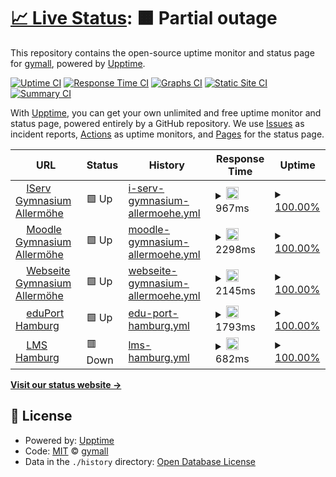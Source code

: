 # [📈 Live Status](https://monitor.it.gymall.de): <!--live status--> **🟧 Partial outage**

This repository contains the open-source uptime monitor and status page for [gymall](https://monitor.it.gymall.de), powered by [Upptime](https://github.com/upptime/upptime).

[![Uptime CI](https://github.com/gymall/upptime/workflows/Uptime%20CI/badge.svg)](https://github.com/upptime/upptime/actions?query=workflow%3A%22Uptime+CI%22)
[![Response Time CI](https://github.com/gymall/upptime/workflows/Response%20Time%20CI/badge.svg)](https://github.com/upptime/upptime/actions?query=workflow%3A%22Response+Time+CI%22)
[![Graphs CI](https://github.com/gymall/upptime/workflows/Graphs%20CI/badge.svg)](https://github.com/upptime/upptime/actions?query=workflow%3A%22Graphs+CI%22)
[![Static Site CI](https://github.com/gymall/upptime/workflows/Static%20Site%20CI/badge.svg)](https://github.com/upptime/upptime/actions?query=workflow%3A%22Static+Site+CI%22)
[![Summary CI](https://github.com/gymall/upptime/workflows/Summary%20CI/badge.svg)](https://github.com/upptime/upptime/actions?query=workflow%3A%22Summary+CI%22)

With [Upptime](https://upptime.js.org), you can get your own unlimited and free uptime monitor and status page, powered entirely by a GitHub repository. We use [Issues](https://github.com/gymall/upptime/issues) as incident reports, [Actions](https://github.com/gymall/upptime/actions) as uptime monitors, and [Pages](https://monitor.it.gymall.de) for the status page.

<!--start: status pages-->
<!-- This summary is generated by Upptime (https://github.com/upptime/upptime) -->
<!-- Do not edit this manually, your changes will be overwritten -->
<!-- prettier-ignore -->
| URL | Status | History | Response Time | Uptime |
| --- | ------ | ------- | ------------- | ------ |
| <img alt="" src="https://favicons.githubusercontent.com/gymall.de" height="13"> [IServ Gymnasium Allermöhe](https://gymall.de/iserv/) | 🟩 Up | [i-serv-gymnasium-allermoehe.yml](https://github.com/gymall/upptime/commits/HEAD/history/i-serv-gymnasium-allermoehe.yml) | <details><summary><img alt="Response time graph" src="./graphs/i-serv-gymnasium-allermoehe/response-time-week.png" height="20"> 967ms</summary><br><a href="https://gymall.github.io/upptime/history/i-serv-gymnasium-allermoehe"><img alt="Response time 967" src="https://img.shields.io/endpoint?url=https%3A%2F%2Fraw.githubusercontent.com%2Fgymall%2Fupptime%2FHEAD%2Fapi%2Fi-serv-gymnasium-allermoehe%2Fresponse-time.json"></a><br><a href="https://gymall.github.io/upptime/history/i-serv-gymnasium-allermoehe"><img alt="24-hour response time 967" src="https://img.shields.io/endpoint?url=https%3A%2F%2Fraw.githubusercontent.com%2Fgymall%2Fupptime%2FHEAD%2Fapi%2Fi-serv-gymnasium-allermoehe%2Fresponse-time-day.json"></a><br><a href="https://gymall.github.io/upptime/history/i-serv-gymnasium-allermoehe"><img alt="7-day response time 967" src="https://img.shields.io/endpoint?url=https%3A%2F%2Fraw.githubusercontent.com%2Fgymall%2Fupptime%2FHEAD%2Fapi%2Fi-serv-gymnasium-allermoehe%2Fresponse-time-week.json"></a><br><a href="https://gymall.github.io/upptime/history/i-serv-gymnasium-allermoehe"><img alt="30-day response time 967" src="https://img.shields.io/endpoint?url=https%3A%2F%2Fraw.githubusercontent.com%2Fgymall%2Fupptime%2FHEAD%2Fapi%2Fi-serv-gymnasium-allermoehe%2Fresponse-time-month.json"></a><br><a href="https://gymall.github.io/upptime/history/i-serv-gymnasium-allermoehe"><img alt="1-year response time 967" src="https://img.shields.io/endpoint?url=https%3A%2F%2Fraw.githubusercontent.com%2Fgymall%2Fupptime%2FHEAD%2Fapi%2Fi-serv-gymnasium-allermoehe%2Fresponse-time-year.json"></a></details> | <details><summary><a href="https://gymall.github.io/upptime/history/i-serv-gymnasium-allermoehe">100.00%</a></summary><a href="https://gymall.github.io/upptime/history/i-serv-gymnasium-allermoehe"><img alt="All-time uptime 100.00%" src="https://img.shields.io/endpoint?url=https%3A%2F%2Fraw.githubusercontent.com%2Fgymall%2Fupptime%2FHEAD%2Fapi%2Fi-serv-gymnasium-allermoehe%2Fuptime.json"></a><br><a href="https://gymall.github.io/upptime/history/i-serv-gymnasium-allermoehe"><img alt="24-hour uptime 100.00%" src="https://img.shields.io/endpoint?url=https%3A%2F%2Fraw.githubusercontent.com%2Fgymall%2Fupptime%2FHEAD%2Fapi%2Fi-serv-gymnasium-allermoehe%2Fuptime-day.json"></a><br><a href="https://gymall.github.io/upptime/history/i-serv-gymnasium-allermoehe"><img alt="7-day uptime 100.00%" src="https://img.shields.io/endpoint?url=https%3A%2F%2Fraw.githubusercontent.com%2Fgymall%2Fupptime%2FHEAD%2Fapi%2Fi-serv-gymnasium-allermoehe%2Fuptime-week.json"></a><br><a href="https://gymall.github.io/upptime/history/i-serv-gymnasium-allermoehe"><img alt="30-day uptime 100.00%" src="https://img.shields.io/endpoint?url=https%3A%2F%2Fraw.githubusercontent.com%2Fgymall%2Fupptime%2FHEAD%2Fapi%2Fi-serv-gymnasium-allermoehe%2Fuptime-month.json"></a><br><a href="https://gymall.github.io/upptime/history/i-serv-gymnasium-allermoehe"><img alt="1-year uptime 100.00%" src="https://img.shields.io/endpoint?url=https%3A%2F%2Fraw.githubusercontent.com%2Fgymall%2Fupptime%2FHEAD%2Fapi%2Fi-serv-gymnasium-allermoehe%2Fuptime-year.json"></a></details>
| <img alt="" src="https://favicons.githubusercontent.com/moodle.gymall.de" height="13"> [Moodle Gymnasium Allermöhe](https://moodle.gymall.de/) | 🟩 Up | [moodle-gymnasium-allermoehe.yml](https://github.com/gymall/upptime/commits/HEAD/history/moodle-gymnasium-allermoehe.yml) | <details><summary><img alt="Response time graph" src="./graphs/moodle-gymnasium-allermoehe/response-time-week.png" height="20"> 2298ms</summary><br><a href="https://gymall.github.io/upptime/history/moodle-gymnasium-allermoehe"><img alt="Response time 2298" src="https://img.shields.io/endpoint?url=https%3A%2F%2Fraw.githubusercontent.com%2Fgymall%2Fupptime%2FHEAD%2Fapi%2Fmoodle-gymnasium-allermoehe%2Fresponse-time.json"></a><br><a href="https://gymall.github.io/upptime/history/moodle-gymnasium-allermoehe"><img alt="24-hour response time 2298" src="https://img.shields.io/endpoint?url=https%3A%2F%2Fraw.githubusercontent.com%2Fgymall%2Fupptime%2FHEAD%2Fapi%2Fmoodle-gymnasium-allermoehe%2Fresponse-time-day.json"></a><br><a href="https://gymall.github.io/upptime/history/moodle-gymnasium-allermoehe"><img alt="7-day response time 2298" src="https://img.shields.io/endpoint?url=https%3A%2F%2Fraw.githubusercontent.com%2Fgymall%2Fupptime%2FHEAD%2Fapi%2Fmoodle-gymnasium-allermoehe%2Fresponse-time-week.json"></a><br><a href="https://gymall.github.io/upptime/history/moodle-gymnasium-allermoehe"><img alt="30-day response time 2298" src="https://img.shields.io/endpoint?url=https%3A%2F%2Fraw.githubusercontent.com%2Fgymall%2Fupptime%2FHEAD%2Fapi%2Fmoodle-gymnasium-allermoehe%2Fresponse-time-month.json"></a><br><a href="https://gymall.github.io/upptime/history/moodle-gymnasium-allermoehe"><img alt="1-year response time 2298" src="https://img.shields.io/endpoint?url=https%3A%2F%2Fraw.githubusercontent.com%2Fgymall%2Fupptime%2FHEAD%2Fapi%2Fmoodle-gymnasium-allermoehe%2Fresponse-time-year.json"></a></details> | <details><summary><a href="https://gymall.github.io/upptime/history/moodle-gymnasium-allermoehe">100.00%</a></summary><a href="https://gymall.github.io/upptime/history/moodle-gymnasium-allermoehe"><img alt="All-time uptime 100.00%" src="https://img.shields.io/endpoint?url=https%3A%2F%2Fraw.githubusercontent.com%2Fgymall%2Fupptime%2FHEAD%2Fapi%2Fmoodle-gymnasium-allermoehe%2Fuptime.json"></a><br><a href="https://gymall.github.io/upptime/history/moodle-gymnasium-allermoehe"><img alt="24-hour uptime 100.00%" src="https://img.shields.io/endpoint?url=https%3A%2F%2Fraw.githubusercontent.com%2Fgymall%2Fupptime%2FHEAD%2Fapi%2Fmoodle-gymnasium-allermoehe%2Fuptime-day.json"></a><br><a href="https://gymall.github.io/upptime/history/moodle-gymnasium-allermoehe"><img alt="7-day uptime 100.00%" src="https://img.shields.io/endpoint?url=https%3A%2F%2Fraw.githubusercontent.com%2Fgymall%2Fupptime%2FHEAD%2Fapi%2Fmoodle-gymnasium-allermoehe%2Fuptime-week.json"></a><br><a href="https://gymall.github.io/upptime/history/moodle-gymnasium-allermoehe"><img alt="30-day uptime 100.00%" src="https://img.shields.io/endpoint?url=https%3A%2F%2Fraw.githubusercontent.com%2Fgymall%2Fupptime%2FHEAD%2Fapi%2Fmoodle-gymnasium-allermoehe%2Fuptime-month.json"></a><br><a href="https://gymall.github.io/upptime/history/moodle-gymnasium-allermoehe"><img alt="1-year uptime 100.00%" src="https://img.shields.io/endpoint?url=https%3A%2F%2Fraw.githubusercontent.com%2Fgymall%2Fupptime%2FHEAD%2Fapi%2Fmoodle-gymnasium-allermoehe%2Fuptime-year.json"></a></details>
| <img alt="" src="https://favicons.githubusercontent.com/gymnasium-allermoehe.hamburg.de" height="13"> [Webseite Gymnasium Allermöhe](https://gymnasium-allermoehe.hamburg.de/) | 🟩 Up | [webseite-gymnasium-allermoehe.yml](https://github.com/gymall/upptime/commits/HEAD/history/webseite-gymnasium-allermoehe.yml) | <details><summary><img alt="Response time graph" src="./graphs/webseite-gymnasium-allermoehe/response-time-week.png" height="20"> 2145ms</summary><br><a href="https://gymall.github.io/upptime/history/webseite-gymnasium-allermoehe"><img alt="Response time 2145" src="https://img.shields.io/endpoint?url=https%3A%2F%2Fraw.githubusercontent.com%2Fgymall%2Fupptime%2FHEAD%2Fapi%2Fwebseite-gymnasium-allermoehe%2Fresponse-time.json"></a><br><a href="https://gymall.github.io/upptime/history/webseite-gymnasium-allermoehe"><img alt="24-hour response time 2145" src="https://img.shields.io/endpoint?url=https%3A%2F%2Fraw.githubusercontent.com%2Fgymall%2Fupptime%2FHEAD%2Fapi%2Fwebseite-gymnasium-allermoehe%2Fresponse-time-day.json"></a><br><a href="https://gymall.github.io/upptime/history/webseite-gymnasium-allermoehe"><img alt="7-day response time 2145" src="https://img.shields.io/endpoint?url=https%3A%2F%2Fraw.githubusercontent.com%2Fgymall%2Fupptime%2FHEAD%2Fapi%2Fwebseite-gymnasium-allermoehe%2Fresponse-time-week.json"></a><br><a href="https://gymall.github.io/upptime/history/webseite-gymnasium-allermoehe"><img alt="30-day response time 2145" src="https://img.shields.io/endpoint?url=https%3A%2F%2Fraw.githubusercontent.com%2Fgymall%2Fupptime%2FHEAD%2Fapi%2Fwebseite-gymnasium-allermoehe%2Fresponse-time-month.json"></a><br><a href="https://gymall.github.io/upptime/history/webseite-gymnasium-allermoehe"><img alt="1-year response time 2145" src="https://img.shields.io/endpoint?url=https%3A%2F%2Fraw.githubusercontent.com%2Fgymall%2Fupptime%2FHEAD%2Fapi%2Fwebseite-gymnasium-allermoehe%2Fresponse-time-year.json"></a></details> | <details><summary><a href="https://gymall.github.io/upptime/history/webseite-gymnasium-allermoehe">100.00%</a></summary><a href="https://gymall.github.io/upptime/history/webseite-gymnasium-allermoehe"><img alt="All-time uptime 100.00%" src="https://img.shields.io/endpoint?url=https%3A%2F%2Fraw.githubusercontent.com%2Fgymall%2Fupptime%2FHEAD%2Fapi%2Fwebseite-gymnasium-allermoehe%2Fuptime.json"></a><br><a href="https://gymall.github.io/upptime/history/webseite-gymnasium-allermoehe"><img alt="24-hour uptime 100.00%" src="https://img.shields.io/endpoint?url=https%3A%2F%2Fraw.githubusercontent.com%2Fgymall%2Fupptime%2FHEAD%2Fapi%2Fwebseite-gymnasium-allermoehe%2Fuptime-day.json"></a><br><a href="https://gymall.github.io/upptime/history/webseite-gymnasium-allermoehe"><img alt="7-day uptime 100.00%" src="https://img.shields.io/endpoint?url=https%3A%2F%2Fraw.githubusercontent.com%2Fgymall%2Fupptime%2FHEAD%2Fapi%2Fwebseite-gymnasium-allermoehe%2Fuptime-week.json"></a><br><a href="https://gymall.github.io/upptime/history/webseite-gymnasium-allermoehe"><img alt="30-day uptime 100.00%" src="https://img.shields.io/endpoint?url=https%3A%2F%2Fraw.githubusercontent.com%2Fgymall%2Fupptime%2FHEAD%2Fapi%2Fwebseite-gymnasium-allermoehe%2Fuptime-month.json"></a><br><a href="https://gymall.github.io/upptime/history/webseite-gymnasium-allermoehe"><img alt="1-year uptime 100.00%" src="https://img.shields.io/endpoint?url=https%3A%2F%2Fraw.githubusercontent.com%2Fgymall%2Fupptime%2FHEAD%2Fapi%2Fwebseite-gymnasium-allermoehe%2Fuptime-year.json"></a></details>
| <img alt="" src="https://favicons.githubusercontent.com/eduport.hamburg.de" height="13"> [eduPort Hamburg](https://eduport.hamburg.de/) | 🟩 Up | [edu-port-hamburg.yml](https://github.com/gymall/upptime/commits/HEAD/history/edu-port-hamburg.yml) | <details><summary><img alt="Response time graph" src="./graphs/edu-port-hamburg/response-time-week.png" height="20"> 1793ms</summary><br><a href="https://gymall.github.io/upptime/history/edu-port-hamburg"><img alt="Response time 1793" src="https://img.shields.io/endpoint?url=https%3A%2F%2Fraw.githubusercontent.com%2Fgymall%2Fupptime%2FHEAD%2Fapi%2Fedu-port-hamburg%2Fresponse-time.json"></a><br><a href="https://gymall.github.io/upptime/history/edu-port-hamburg"><img alt="24-hour response time 1793" src="https://img.shields.io/endpoint?url=https%3A%2F%2Fraw.githubusercontent.com%2Fgymall%2Fupptime%2FHEAD%2Fapi%2Fedu-port-hamburg%2Fresponse-time-day.json"></a><br><a href="https://gymall.github.io/upptime/history/edu-port-hamburg"><img alt="7-day response time 1793" src="https://img.shields.io/endpoint?url=https%3A%2F%2Fraw.githubusercontent.com%2Fgymall%2Fupptime%2FHEAD%2Fapi%2Fedu-port-hamburg%2Fresponse-time-week.json"></a><br><a href="https://gymall.github.io/upptime/history/edu-port-hamburg"><img alt="30-day response time 1793" src="https://img.shields.io/endpoint?url=https%3A%2F%2Fraw.githubusercontent.com%2Fgymall%2Fupptime%2FHEAD%2Fapi%2Fedu-port-hamburg%2Fresponse-time-month.json"></a><br><a href="https://gymall.github.io/upptime/history/edu-port-hamburg"><img alt="1-year response time 1793" src="https://img.shields.io/endpoint?url=https%3A%2F%2Fraw.githubusercontent.com%2Fgymall%2Fupptime%2FHEAD%2Fapi%2Fedu-port-hamburg%2Fresponse-time-year.json"></a></details> | <details><summary><a href="https://gymall.github.io/upptime/history/edu-port-hamburg">100.00%</a></summary><a href="https://gymall.github.io/upptime/history/edu-port-hamburg"><img alt="All-time uptime 100.00%" src="https://img.shields.io/endpoint?url=https%3A%2F%2Fraw.githubusercontent.com%2Fgymall%2Fupptime%2FHEAD%2Fapi%2Fedu-port-hamburg%2Fuptime.json"></a><br><a href="https://gymall.github.io/upptime/history/edu-port-hamburg"><img alt="24-hour uptime 100.00%" src="https://img.shields.io/endpoint?url=https%3A%2F%2Fraw.githubusercontent.com%2Fgymall%2Fupptime%2FHEAD%2Fapi%2Fedu-port-hamburg%2Fuptime-day.json"></a><br><a href="https://gymall.github.io/upptime/history/edu-port-hamburg"><img alt="7-day uptime 100.00%" src="https://img.shields.io/endpoint?url=https%3A%2F%2Fraw.githubusercontent.com%2Fgymall%2Fupptime%2FHEAD%2Fapi%2Fedu-port-hamburg%2Fuptime-week.json"></a><br><a href="https://gymall.github.io/upptime/history/edu-port-hamburg"><img alt="30-day uptime 100.00%" src="https://img.shields.io/endpoint?url=https%3A%2F%2Fraw.githubusercontent.com%2Fgymall%2Fupptime%2FHEAD%2Fapi%2Fedu-port-hamburg%2Fuptime-month.json"></a><br><a href="https://gymall.github.io/upptime/history/edu-port-hamburg"><img alt="1-year uptime 100.00%" src="https://img.shields.io/endpoint?url=https%3A%2F%2Fraw.githubusercontent.com%2Fgymall%2Fupptime%2FHEAD%2Fapi%2Fedu-port-hamburg%2Fuptime-year.json"></a></details>
| <img alt="" src="https://favicons.githubusercontent.com/lms.lernen.hamburg" height="13"> [LMS Hamburg](https://lms.lernen.hamburg/) | 🟥 Down | [lms-hamburg.yml](https://github.com/gymall/upptime/commits/HEAD/history/lms-hamburg.yml) | <details><summary><img alt="Response time graph" src="./graphs/lms-hamburg/response-time-week.png" height="20"> 682ms</summary><br><a href="https://gymall.github.io/upptime/history/lms-hamburg"><img alt="Response time 682" src="https://img.shields.io/endpoint?url=https%3A%2F%2Fraw.githubusercontent.com%2Fgymall%2Fupptime%2FHEAD%2Fapi%2Flms-hamburg%2Fresponse-time.json"></a><br><a href="https://gymall.github.io/upptime/history/lms-hamburg"><img alt="24-hour response time 682" src="https://img.shields.io/endpoint?url=https%3A%2F%2Fraw.githubusercontent.com%2Fgymall%2Fupptime%2FHEAD%2Fapi%2Flms-hamburg%2Fresponse-time-day.json"></a><br><a href="https://gymall.github.io/upptime/history/lms-hamburg"><img alt="7-day response time 682" src="https://img.shields.io/endpoint?url=https%3A%2F%2Fraw.githubusercontent.com%2Fgymall%2Fupptime%2FHEAD%2Fapi%2Flms-hamburg%2Fresponse-time-week.json"></a><br><a href="https://gymall.github.io/upptime/history/lms-hamburg"><img alt="30-day response time 682" src="https://img.shields.io/endpoint?url=https%3A%2F%2Fraw.githubusercontent.com%2Fgymall%2Fupptime%2FHEAD%2Fapi%2Flms-hamburg%2Fresponse-time-month.json"></a><br><a href="https://gymall.github.io/upptime/history/lms-hamburg"><img alt="1-year response time 682" src="https://img.shields.io/endpoint?url=https%3A%2F%2Fraw.githubusercontent.com%2Fgymall%2Fupptime%2FHEAD%2Fapi%2Flms-hamburg%2Fresponse-time-year.json"></a></details> | <details><summary><a href="https://gymall.github.io/upptime/history/lms-hamburg">100.00%</a></summary><a href="https://gymall.github.io/upptime/history/lms-hamburg"><img alt="All-time uptime 100.00%" src="https://img.shields.io/endpoint?url=https%3A%2F%2Fraw.githubusercontent.com%2Fgymall%2Fupptime%2FHEAD%2Fapi%2Flms-hamburg%2Fuptime.json"></a><br><a href="https://gymall.github.io/upptime/history/lms-hamburg"><img alt="24-hour uptime 100.00%" src="https://img.shields.io/endpoint?url=https%3A%2F%2Fraw.githubusercontent.com%2Fgymall%2Fupptime%2FHEAD%2Fapi%2Flms-hamburg%2Fuptime-day.json"></a><br><a href="https://gymall.github.io/upptime/history/lms-hamburg"><img alt="7-day uptime 100.00%" src="https://img.shields.io/endpoint?url=https%3A%2F%2Fraw.githubusercontent.com%2Fgymall%2Fupptime%2FHEAD%2Fapi%2Flms-hamburg%2Fuptime-week.json"></a><br><a href="https://gymall.github.io/upptime/history/lms-hamburg"><img alt="30-day uptime 100.00%" src="https://img.shields.io/endpoint?url=https%3A%2F%2Fraw.githubusercontent.com%2Fgymall%2Fupptime%2FHEAD%2Fapi%2Flms-hamburg%2Fuptime-month.json"></a><br><a href="https://gymall.github.io/upptime/history/lms-hamburg"><img alt="1-year uptime 100.00%" src="https://img.shields.io/endpoint?url=https%3A%2F%2Fraw.githubusercontent.com%2Fgymall%2Fupptime%2FHEAD%2Fapi%2Flms-hamburg%2Fuptime-year.json"></a></details>

<!--end: status pages-->

[**Visit our status website →**](https://monitor.it.gymall.de)

## 📄 License

- Powered by: [Upptime](https://github.com/upptime/upptime)
- Code: [MIT](./LICENSE) © [gymall](https://monitor.it.gymall.de)
- Data in the `./history` directory: [Open Database License](https://opendatacommons.org/licenses/odbl/1-0/)
